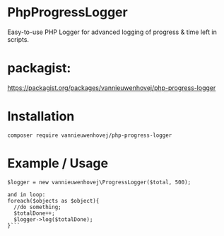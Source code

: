 # PhpProgressLogger
Easy-to-use PHP Logger for advanced logging of progress &amp; time left in scripts.

# packagist:
https://packagist.org/packages/vannieuwenhovej/php-progress-logger

# Installation
`composer require vannieuwenhovej/php-progress-logger`

# Example / Usage
`$logger = new vannieuwenhovej\ProgressLogger($total, 500);`
```$totalDone= 0;
and in loop:
foreach($objects as $object){
  //do something;
  $totalDone++; 
  $logger->log($totalDone);
}```
